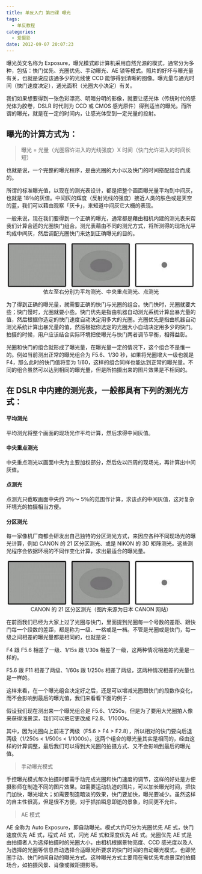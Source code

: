 ```yaml
---
title: 单反入门 第四课 曝光
tags:
  - 单反教程
categories:
  - 爱摄影
date: 2012-09-07 20:07:23
---
```


曝光英文名称为 Exposure，曝光模式即计算机采用自然光源的模式，通常分为多种，包括：快门优先、光圈优先、手动曝光、AE 锁等模式。照片的好坏与曝光量有关，也就是说应该通多少的光线使 CCD 能够得到清晰的图像。曝光量与通光时间（快门速度决定），通光面积（光圈大小决定）有关。

我们如果想要得到一张色彩漂亮、明暗分明的影像，就要让感光体（传统时代的感光体为胶卷，DSLR 时代则为 CCD 或 CMOS 感光原件）得到适当的曝光。而所谓的曝光，就是在一定的时间内，让感光体受到一定光量的投射。

## 曝光的计算方式为：

> 曝光 = 光量（光圈容许进入的光线强度）X 时间（快门允许进入的时间长短）

也就是说，一个完整的曝光程序，是由光圈的大小以及快门的时间搭配组合而成的。

<!-- more -->

所谓的标准曝光值，以现在的测光表设计，都是把整个画面曝光量平均到中间灰，也就是 18％的灰值。中间灰的辉度（反射光线的强度）接近人类的肤色或是天空的蓝，我们可以藉由观察「灰卡」，来知道中间灰它大概的表现。

一般来说，现在我们要得到一个正确的曝光，通常都是藉由相机内建的测光表来帮我们计算合适的光圈快门组合。测光表藉由不同的测光方式，将所测得的现场光平均成中间灰，然后调配光圈快门来达到正确曝光的目的。

![](/images/SLR_fourth1.jpg)<p align="center" style="line-height: initial; margin-top: -20px;">依左至右分别为平均测光、中央重点测光、点测光</p>

为了得到正确的曝光量，就需要正确的快门与光圈的组合。快门快时，光圈就要大些；快门慢时，光圈就要小些。快门优先是指由机器自动测光系统计算出暴光量的值，然后根据你选定的快门速度自动决定用多大的光圈。光圈优先是指由机器自动测光系统计算出暴光量的值，然后根据你选定的光圈大小自动决定用多少的快门。拍摄的时候，用户应该结合实际环境把使曝光与快门两者调节平衡，相得益彰。

光圈和快门的组合就形成了曝光量，在曝光量一定的情况下，这个组合不是惟一的。例如当前测出正常的曝光组合为 F5.6、1/30 秒，如果将光圈增大一级也就是 F4，那么此时的快门值将变为 1/60，这样的组合同样也能达到正常的曝光量。不同的组合虽然可以达到相同的曝光量，但是所拍摄出来的图片效果是不相同的。

## 在 DSLR 中内建的测光表，一般都具有下列的测光方式：

#### 平均测光

平均测光将整个画面的现场光作平均计算，然后求得中间灰值。

#### 中央重点测光

中央重点测光以画面中央为主要加权部分，然后佐以四周的现场光，再计算出中间灰值。

#### 点测光

点测光只截取画面中央约 3％～ 5％的范围作计算，求该点的中间灰值，这对复杂环境光的拍摄相当方便。

#### 分区测光

每一家像机厂商都会研发出自己独特的分区测光方式，来因应各种不同现场光的曝光计算，例如 CANON 的 21 区分区测光、或是 NIKON 的 3D 矩阵测光。这些测光程序会依据环境的不同作变化计算，求出最适合的曝光量。

![](/images/SLR_fourth1.jpg)<p align="center" style="line-height: initial; margin-top: -20px;">CANON 的 21 区分区测光（图片来源为日本 CANON 网站）</p>

在前面我们已经为大家上过了光圈与快门，里面提到光圈每一个号数的差距、跟快门每一个段数的差距，都是称为一级、一格或是一档。不管是光圈或是快门，每一级之间相差的曝光量都是相同的，也就是说：

F4 跟 F5.6 相差了一级、1/15s 跟 1/30s 相差了一级，这两种情况相差的光量是一样的。

F5.6 跟 F11 相差了两级、1/60s 跟 1/250s 相差了两级，这两种情况相差的光量也是一样的。

这样来看，在一个曝光组合决定好之后，还是可以增减光圈跟快门的段数作变化，而不会影响到最后的曝光值，我们来看看下面的例子：

假设我们现在测出来一个曝光组合是 F5.6、1/250s，但是为了要用大光圈拍人像来获得浅景深，我们可以把它更改成 F2.8、1/1000s。

其中，因为光圈向上前进了两级（F5.6 > F4 > F2.8），所以相对的快门要向后退两级（1/250s < 1/500s < 1/1000s）。这两个组合的曝光量其实是相同的，经由这样的计算调整，最后我们可以得到大光圈的拍摄方式、又不会影响到最后的曝光值。

> 手动曝光模式

手控曝光模式每次拍摄时都需手动完成光圈和快门速度的调节，这样的好处是方便摄影师在制造不同的图片效果。如需要运动轨迹的图片，可以加长曝光时间，把快门加快，曝光增大；如需要制造暗淡的效果，快门要加快，曝光要减少。虽然这样的自主性很高，但是很不方便，对于抓拍瞬息即逝的景象，时间更不允许。

> AE 模式

AE 全称为 Auto Exposure，即自动曝光。模式大约可分为光圈优先 AE 式，快门速度优先 AE 式，程式 AE 式，闪光 AE 式和深度优先 AE 式。光圈优先 AE 式是由拍摄者人为选择拍摄时的光圈大小，由相机根据景物亮度、CCD 感光度以及人为选择的光圈等信息自动选择合适曝光所要求的快门时间的自动曝光模式，也即光圈手动、快门时间自动的曝光方式。这种曝光方式主要用在需优先考虑景深的拍摄场合，如拍摄风景、肖像或微距摄影等。
